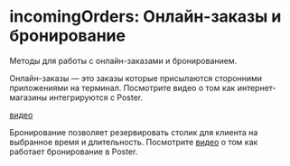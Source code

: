 # incomingOrders: Онлайн-заказы и бронирование

Методы для работы с онлайн-заказами и бронированием.
 
Онлайн-заказы — это заказы которые присылаются сторонними приложениями на терминал. 
Посмотрите видео о том как интернет-магазины интегрируются с Poster.

[видео](https://www.youtube.com/embed/5utm6zK3f2U?controls=0 ':include :type=iframe width=560px height=315px')


Бронирование позволяет резервировать столик для клиента на выбранное время и длительность. 
Посмотрите [видео](https://www.youtube.com/watch?v=PEG006wjXg0) о том как работает бронирование в Poster.
